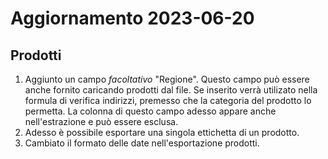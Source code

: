 <h1>Aggiornamento 2023-06-20</h1>

<h2>Prodotti</h2>

1. Aggiunto un campo _facoltativo_ "Regione". Questo campo può essere anche fornito caricando prodotti dal file. Se inserito verrà utilizato nella formula di verifica indirizzi, premesso che la categoria del prodotto lo permetta. La colonna di questo campo adesso appare anche nell'estrazione e può essere esclusa.
2. Adesso è possibile esportare una singola ettichetta di un prodotto.
3. Cambiato il formato delle date nell'esportazione prodotti. 
